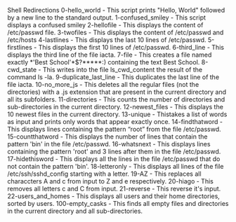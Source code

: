 Shell Redirections
0-hello_world - This script prints "Hello, World" followed by a new line to the standard output.
1-confused_smiley - This script displays a confused smiley
2-hellofile - This displays the content of /etc/passwd file.
3-twofiles - This displays the content of /etc/passwd and /etc/hosts
4-lastlines - This displays the last 10 lines of /etc/passwd.
5-firstlines - This displays the first 10 lines of /etc/passwd.
6-third_line - This displays the third line of the file iacta.
7-file - This creates a file named exactly \*\'Best School\'\*$\?\*\*\*\*\*:) containing the text Best School.
8-cwd_state - This writes into the file ls_cwd_content the result of the command ls -la.
9-duplicate_last_line - This duplicates the last line of the file iacta.
10-no_more_js - This deletes all the regular files (not the directories) with a .js extension that are present in the current directory and all its subfolders.
11-directories - This counts the number of directories and sub-directories in the current directory.
12-newest_files - This displays the 10 newest files in the current directory.
13-unique - Thistakes a list of words as input and prints only words that appear exactly once.
14-findthatword - This displays lines containing the pattern “root” from the file /etc/passwd.
15-countthatword - This displays the number of lines that contain the pattern 'bin' in the file /etc/passwd.
16-whatsnext - This displays lines containing the pattern 'root' and 3 lines after them in the file /etc/passwd.
17-hidethisword - This displays all the lines in the file /etc/passwd that do not contain the pattern 'bin'.
18-letteronly - This displays all lines of the file /etc/ssh/sshd_config starting with a letter.
19-AZ - This replaces all characcters A and c from input to Z and e respectively.
20-hiago - This removes all letters c and C from input.
21-reverse - This reverse it's input.
22-users_and_homes - This displays all users and their home directories, sorted by users.
100-empty_casks - This finds all empty files and directories in the current directory and all sub-directories.

